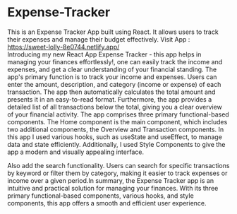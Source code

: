 # Expense-Tracker
This is an Expense Tracker App built using React. It allows users to track their expenses and manage their budget effectively.
Visit App : 
https://sweet-lolly-8e0744.netlify.app/  
Introducing my new React App Expense Tracker - this app helps in managing your finances effortlessly!, one can easily track the income and expenses, and get a clear understanding of your financial standing.
The app's primary function is to track your income and expenses. Users can enter the amount, description, and category (income or expense) of each transaction. The app then automatically calculates the total amount and presents it in an easy-to-read format. Furthermore, the app provides a detailed list of all transactions below the total, giving you a clear overview of your financial activity.
The app comprises three primary functional-based components. The Home component is the main component, which includes two additional components, the Overview and Transaction components.
In this app I used various hooks, such as useState and useEffect, to manage data and state efficiently. Additionally, I used Style Components to give the app a modern and visually appealing interface.

Also add the search functionality. Users can search for specific transactions by keyword or filter them by category, making it easier to track expenses or income over a given period.In summary, the Expense Tracker app is an intuitive and practical solution for managing your finances. With its three primary functional-based components, various hooks, and style components, this app offers a smooth and efficient user experience.
